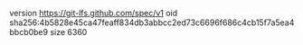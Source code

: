 version https://git-lfs.github.com/spec/v1
oid sha256:4b5828e45ca47feaff834db3abbcc2ed73c6696f686c4cb15f7a5ea4bbcb0be9
size 6360
